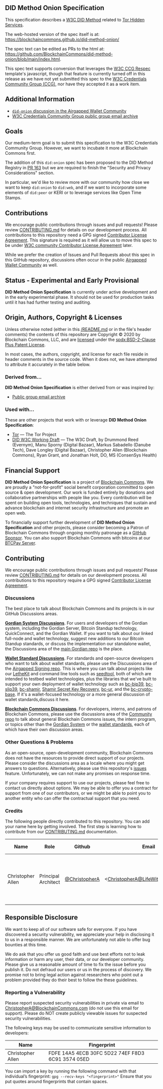 ## DID Method Onion Specification

This specification describes a [W3C DID Method](https://www.w3.org/TR/did-core/#dfn-did-methods) related to [Tor Hidden Services](https://2019.www.torproject.org/docs/onion-services).

The web-hosted version of the spec itself is at: https://blockchaincommons.github.io/did-method-onion/

The spec text can be edited as PRs to the html at: https://github.com/BlockchainCommons/did-method-onion/blob/main/index.html.

This spec text supports conversion that leverages the [W3C CCG Respec](https://github.com/w3c/respec) template's javascript, though that feature is currently turned off in this release as we have not yet submitted this spec to the [W3C Credentials Community Group (CCG)](https://w3c-ccg.github.io), nor have they accepted it as a work item.

## Additional Information

- [`did-onion` discussion in the Airgapped Wallet Community](https://github.com/BlockchainCommons/Airgapped-Wallet-Community/discussions/35)
- [W3C Credentials Community Group public group email archive](https://lists.w3.org/Archives/Public/public-credentials/)


## Goals

Our medium-term goal is to submit this specification to the W3C Credentials Community Group. However, we want to incubate it more at Blockchain Commons first.

The addition of this `did:onion` spec has been proposed to the DID Method Registry in [PR 163](https://github.com/w3c/did-spec-registries/pull/163) but we are required to finish the "Security and Privacy Considerations" section.

In particular, we'd like to review more with our community how close we want to keep `did:onion` to `did:web`, and if we want to incorporate some elements of `did:peer` or KERI or to leverage services like Open Time Stamps. 

## Contributions

We encourage public contributions through issues and pull requests! Please review [CONTRIBUTING.md](./CONTRIBUTING.md) for details on our development process. All contributions to this repository need a GPG signed [Contributor License Agreement](./CLA.md). This signature is required as it will allow us to move this spec to be under [W3C community Contributor License Agreement](https://www.w3.org/community/about/process/cla/) later.

While we prefer the creation of Issues and Pull Requests about this spec in this GitHub repository, discussions often occur in the public [Airgapped Wallet Community](https://github.com/BlockchainCommons/Airgapped-Wallet-Community/discussions/35) as well. 

## Status - Experimental and Early Provisional

**DID Method Onion Specification** is currently under active development and in the early experimental phase. It should not be used for production tasks until it has had further testing and auditing.

## Origin, Authors, Copyright & Licenses

Unless otherwise noted (either in this [/README.md](./README.md) or in the file's header comments) the contents of this repository are Copyright © 2020 by Blockchain Commons, LLC, and are [licensed](./LICENSE) under the [spdx:BSD-2-Clause Plus Patent License](https://spdx.org/licenses/BSD-2-Clause-Patent.html).

In most cases, the authors, copyright, and license for each file reside in header comments in the source code. When it does not, we have attempted to attribute it accurately in the table below.

### Derived from…

**DID Method Onion Specification** is either derived from or was inspired by:

- [Public group email archive](https://lists.w3.org/Archives/Public/public-credentials/)

### Used with…

These are other projects that work with or leverage **DID Method Onion Specification**:

- [Tor](https://www.torproject.org/) — The Tor Project 
- [DID W3C Working Draft](https://www.w3.org/TR/did-core/) — The W3C Draft, by Drummond Reed (Evernym), Manu Sporny (Digital Bazaar), Markus Sabadello (Danube Tech), Dave Longley (Digital Bazaar), Christopher Allen (Blockchain Commons), Ryan Grant, and Jonathan Holt, DO, MS (ConsenSys Health)

## Financial Support

**DID Method Onion Specification**  is a project of [Blockchain Commons](https://www.blockchaincommons.com/). We are proudly a "not-for-profit" social benefit corporation committed to open source & open development. Our work is funded entirely by donations and collaborative partnerships with people like you. Every contribution will be spent on building open tools, technologies, and techniques that sustain and advance blockchain and internet security infrastructure and promote an open web.

To financially support further development of **DID Method Onion Specification**  and other projects, please consider becoming a Patron of Blockchain Commons through ongoing monthly patronage as a [GitHub Sponsor](https://github.com/sponsors/BlockchainCommons). You can also support Blockchain Commons with bitcoins at our [BTCPay Server](https://btcpay.blockchaincommons.com/).

## Contributing

We encourage public contributions through issues and pull requests! Please review [CONTRIBUTING.md](./CONTRIBUTING.md) for details on our development process. All contributions to this repository require a GPG signed [Contributor License Agreement](./CLA.md).

### Discussions

The best place to talk about Blockchain Commons and its projects is in our GitHub Discussions areas.

[**Gordian System Discussions**](https://github.com/BlockchainCommons/Gordian/discussions). For users and developers of the Gordian system, including the Gordian Server, Bitcoin Standup technology, QuickConnect, and the Gordian Wallet. If you want to talk about our linked full-node and wallet technology, suggest new additions to our Bitcoin Standup standards, or discuss the implementation our standalone wallet, the Discussions area of the [main Gordian repo](https://github.com/BlockchainCommons/Gordian) is the place.

[**Wallet Standard Discussions**](https://github.com/BlockchainCommons/AirgappedSigning/discussions). For standards and open-source developers who want to talk about wallet standards, please use the Discussions area of the [Airgapped Signing repo](https://github.com/BlockchainCommons/AirgappedSigning). This is where you can talk about projects like our [LetheKit](https://github.com/BlockchainCommons/bc-lethekit) and command line tools such as [seedtool](https://github.com/BlockchainCommons/bc-seedtool-cli), both of which are intended to testbed wallet technologies, plus the libraries that we've built to support your own deployment of wallet technology such as [bc-bip39](https://github.com/BlockchainCommons/bc-bip39), [bc-slip39](https://github.com/BlockchainCommons/bc-slip39), [bc-shamir](https://github.com/BlockchainCommons/bc-shamir), [Shamir Secret Key Recovery](https://github.com/BlockchainCommons/bc-sskr), [bc-ur](https://github.com/BlockchainCommons/bc-ur), and the [bc-crypto-base](https://github.com/BlockchainCommons/bc-crypto-base). If it's a wallet-focused technology or a more general discussion of wallet standards,discuss it here.

[**Blockchain Commons Discussions**](https://github.com/BlockchainCommons/Community/discussions). For developers, interns, and patrons of Blockchain Commons, please use the discussions area of the [Community repo](https://github.com/BlockchainCommons/Community) to talk about general Blockchain Commons issues, the intern program, or topics other than the [Gordian System](https://github.com/BlockchainCommons/Gordian/discussions) or the [wallet standards](https://github.com/BlockchainCommons/AirgappedSigning/discussions), each of which have their own discussion areas.

### Other Questions & Problems

As an open-source, open-development community, Blockchain Commons does not have the resources to provide direct support of our projects. Please consider the discussions area as a locale where you might get answers to questions. Alternatively, please use this repository's [issues](./issues) feature. Unfortunately, we can not make any promises on response time.

If your company requires support to use our projects, please feel free to contact us directly about options. We may be able to offer you a contract for support from one of our contributors, or we might be able to point you to another entity who can offer the contractual support that you need.

### Credits

The following people directly contributed to this repository. You can add your name here by getting involved. The first step is learning how to contribute from our [CONTRIBUTING.md](./CONTRIBUTING.md) documentation.

| Name              | Role                | Github                                            | Email                                 | GPG Fingerprint                                    |
| ----------------- | ------------------- | ------------------------------------------------- | ------------------------------------- | -------------------------------------------------- |
| Christopher Allen | Principal Architect | [@ChristopherA](https://github.com/ChristopherA) | \<ChristopherA@LifeWithAlacrity.com\> | FDFE 14A5 4ECB 30FC 5D22  74EF F8D3 6C91 3574 05ED |

## Responsible Disclosure

We want to keep all of our software safe for everyone. If you have discovered a security vulnerability, we appreciate your help in disclosing it to us in a responsible manner. We are unfortunately not able to offer bug bounties at this time.

We do ask that you offer us good faith and use best efforts not to leak information or harm any user, their data, or our developer community. Please give us a reasonable amount of time to fix the issue before you publish it. Do not defraud our users or us in the process of discovery. We promise not to bring legal action against researchers who point out a problem provided they do their best to follow the these guidelines.

### Reporting a Vulnerability

Please report suspected security vulnerabilities in private via email to ChristopherA@BlockchainCommons.com (do not use this email for support). Please do NOT create publicly viewable issues for suspected security vulnerabilities.

The following keys may be used to communicate sensitive information to developers:

| Name              | Fingerprint                                        |
| ----------------- | -------------------------------------------------- |
| Christopher Allen | FDFE 14A5 4ECB 30FC 5D22  74EF F8D3 6C91 3574 05ED |

You can import a key by running the following command with that individual’s fingerprint: `gpg --recv-keys "<fingerprint>"` Ensure that you put quotes around fingerprints that contain spaces.

